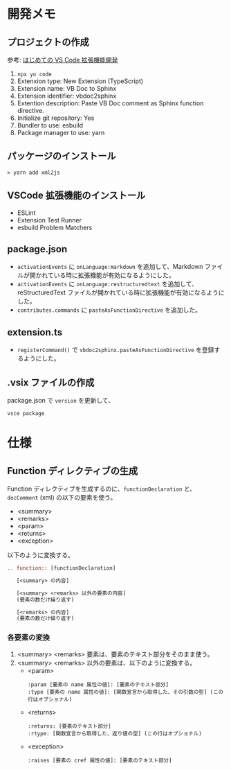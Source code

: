 # 開発メモ

## プロジェクトの作成

参考: [はじめての VS Code 拡張機能開発](https://zenn.dev/hiro256ex/articles/20230625_getstartedvscodeextension)

1. `npx yo code`
1. Extenxion type: New Extension (TypeScript)
1. Extension name: VB Doc to Sphinx
1. Extension identifier: vbdoc2sphinx
1. Extention description: Paste VB Doc comment as Sphinx function directive.
1. Initialize git repository: Yes
1. Bundler to use: esbuild
1. Package manager to use: yarn

## パッケージのインストール

```
> yarn add xml2js
```

## VSCode 拡張機能のインストール

- ESLint
- Extension Test Runner
- esbuild Problem Matchers

## package.json

- `activationEvents` に `onLanguage:markdown` を追加して、Markdown ファイルが開かれている時に拡張機能が有効になるようにした。
- `activationEvents` に `onLanguage:restructuredtext` を追加して、reStructuredText ファイルが開かれている時に拡張機能が有効になるようにした。
- `contributes.commands` に `pasteAsFunctionDirective` を追加した。

## extension.ts

- `registerCommand()` で `vbdoc2sphinx.pasteAsFunctionDirective` を登録するようにした。

## .vsix ファイルの作成

package.json で `version` を更新して、

```
vsce package
```

# 仕様

## Function ディレクティブの生成

Function ディレクティブを生成するのに、`functionDeclaration` と、`docComment` (xml) の以下の要素を使う。

- \<summary>
- \<remarks>
- \<param>
- \<returns>
- \<exception>

以下のように変換する。

```restructuredtext
.. function:: [functionDeclaration]

   [<summary> の内容]

   [<summary> <remarks> 以外の要素の内容]
   (要素の数だけ繰り返す)

   [<remarks> の内容]
   (要素の数だけ繰り返す)
```

### 各要素の変換

1. \<summary> \<remarks> 要素は、要素のテキスト部分をそのまま使う。
1. \<summary> \<remarks> 以外の要素は、以下のように変換する。
    - \<param>
        ```
        :param [要素の name 属性の値]: [要素のテキスト部分]
        :type [要素の name 属性の値]: [関数宣言から取得した、その引数の型] (この行はオプショナル)
        ```
    - \<returns>
        ```
        :returns: [要素のテキスト部分]
        :rtype: [関数宣言から取得した、返り値の型] (この行はオプショナル)
        ```
    - \<exception>
        ```
        :raises [要素の cref 属性の値]: [要素のテキスト部分]
        ```
